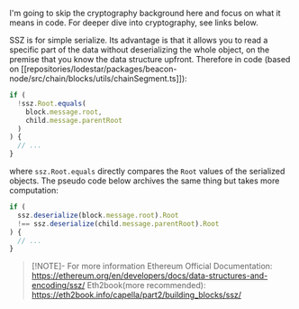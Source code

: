 I'm going to skip the cryptography background here and focus on what it means in code. For deeper dive into cryptography, see links below. 

SSZ is for simple serialize. Its advantage is that it allows you to read a specific part of the data without deserializing the whole object, on the premise that you know the data structure upfront. Therefore in code (based on [[repositories/lodestar/packages/beacon-node/src/chain/blocks/utils/chainSegment.ts]]):
```TypeScript
if (
  !ssz.Root.equals(
	block.message.root,
	child.message.parentRoot
  )
) {
  // ...
}
```

where `ssz.Root.equals` directly compares the `Root` values of the serialized objects. The pseudo code below archives the same thing but takes more computation:
```TypeScript
if (
  ssz.deserialize(block.message.root).Root 
  !== ssz.deserialize(child.message.parentRoot).Root
) {
  // ...
}
```


> [!NOTE]- For more information
> Ethereum Official Documentation: https://ethereum.org/en/developers/docs/data-structures-and-encoding/ssz/
> Eth2book(more recommended): https://eth2book.info/capella/part2/building_blocks/ssz/